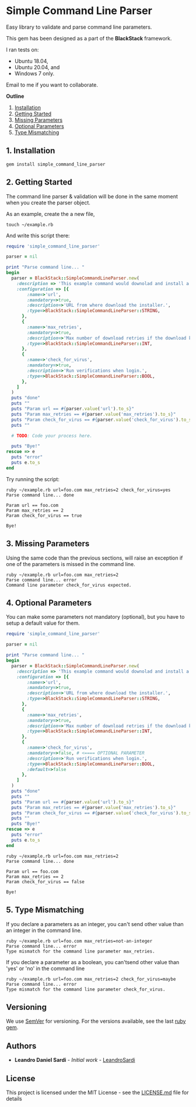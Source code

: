 # Simple Command Line Parser

Easy library to validate and parse command line parameters. 

This gem has been designed as a part of the **BlackStack** framework.

I ran tests on:

- Ubuntu 18.04,
- Ubuntu 20.04,
and
- Windows 7 only.

Email to me if you want to collaborate.

**Outline**

1. [Installation](#1-installation)
2. [Getting Started](#2-getting-started)
3. [Missing Parameters](#3-missing-parameters)
4. [Optional Parameters](#4-optional-parameters)
5. [Type Mismatching](#5-type-mismatching)

## 1. Installation

```
gem install simple_command_line_parser
```

## 2. Getting Started

The command line parser & validation will be done in the same moment when you create the parser object.

As an example, create the a new file,

```
touch ~/example.rb
```

And write this script there:

```ruby
require 'simple_command_line_parser'

parser = nil

print "Parse command line... "
begin
  parser = BlackStack::SimpleCommandLineParser.new(
    :description => 'This example command would downolad and install a software.', 
    :configuration => [{
        :name=>'url', 
        :mandatory=>true, 
        :description=>'URL from where download the installer.', 
        :type=>BlackStack::SimpleCommandLineParser::STRING,
      },
      {
        :name=>'max_retries', 
        :mandatory=>true, 
        :description=>'Max number of download retries if the download keep failing.', 
        :type=>BlackStack::SimpleCommandLineParser::INT,
      },
      {
        :name=>'check_for_virus', 
        :mandatory=>true, 
        :description=>'Run verifications when login.', 
        :type=>BlackStack::SimpleCommandLineParser::BOOL,
      },
    ]
  )
  puts "done"
  puts ""
  puts "Param url == #{parser.value('url').to_s}"
  puts "Param max_retries == #{parser.value('max_retries').to_s}"
  puts "Param check_for_virus == #{parser.value('check_for_virus').to_s}"
  puts ""

  # TODO: Code your process here.

  puts "Bye!"
rescue => e
  puts "error"
  puts e.to_s
end
```

Try running the script:

```
ruby ~/example.rb url=foo.com max_retries=2 check_for_virus=yes
Parse command line... done

Param url == foo.com
Param max_retries == 2
Param check_for_virus == true

Bye!
```

## 3. Missing Parameters

Using the same code than the previous sections, will raise an exception if one of the parameters is missed in the command line.

```
ruby ~/example.rb url=foo.com max_retries=2
Parse command line... error
Command line parameter check_for_virus expected.
```

## 4. Optional Parameters

You can make some parameters not mandatory (optional), but you have to setup a default value for them.

```ruby
require 'simple_command_line_parser'

parser = nil

print "Parse command line... "
begin
  parser = BlackStack::SimpleCommandLineParser.new(
    :description => 'This example command would downolad and install a software.', 
    :configuration => [{
        :name=>'url', 
        :mandatory=>true, 
        :description=>'URL from where download the installer.', 
        :type=>BlackStack::SimpleCommandLineParser::STRING,
      },
      {
        :name=>'max_retries', 
        :mandatory=>true, 
        :description=>'Max number of download retries if the download keep failing.', 
        :type=>BlackStack::SimpleCommandLineParser::INT,
      },
      {
        :name=>'check_for_virus', 
        :mandatory=>false, # <==== OPTIONAL PARAMETER
        :description=>'Run verifications when login.', 
        :type=>BlackStack::SimpleCommandLineParser::BOOL,
        :default=>false
      },
    ]
  )
  puts "done"
  puts ""
  puts "Param url == #{parser.value('url').to_s}"
  puts "Param max_retries == #{parser.value('max_retries').to_s}"
  puts "Param check_for_virus == #{parser.value('check_for_virus').to_s}"
  puts ""
  puts "Bye!"
rescue => e
  puts "error"
  puts e.to_s
end 
```

```
ruby ~/example.rb url=foo.com max_retries=2
Parse command line... done

Param url == foo.com
Param max_retries == 2
Param check_for_virus == false

Bye!
```

## 5. Type Mismatching

If you declare a parameters as an integer, you can't send other value than an integer in the command line.

```
ruby ~/example.rb url=foo.com max_retries=not-an-integer
Parse command line... error
Type mismatch for the command line parameter max_retries.
```

If you declare a parameter as a boolean, you can'tsend other value than 'yes' or 'no' in the command line

```
ruby ~/example.rb url=foo.com max_retries=2 check_for_virus=maybe
Parse command line... error
Type mismatch for the command line parameter check_for_virus.
```

## Versioning

We use [SemVer](http://semver.org/) for versioning. For the versions available, see the last [ruby gem](https://rubygems.org/gems/simple_command_line_parser). 

## Authors

* **Leandro Daniel Sardi** - *Initial work* - [LeandroSardi](https://github.com/leandrosardi)

## License

This project is licensed under the MIT License - see the [LICENSE.md](LICENSE.md) file for details
